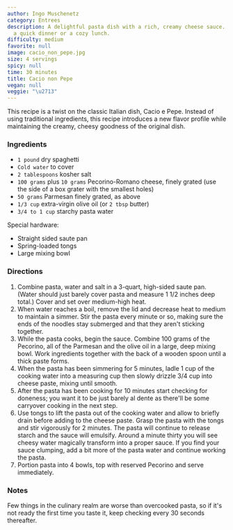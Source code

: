```yaml
---
author: Ingo Muschenetz
category: Entrees
description: A delightful pasta dish with a rich, creamy cheese sauce. Perfect for
  a quick dinner or a cozy lunch.
difficulty: medium
favorite: null
image: cacio_non_pepe.jpg
size: 4 servings
spicy: null
time: 30 minutes
title: Cacio non Pepe
vegan: null
veggie: "\u2713"
---
```

This recipe is a twist on the classic Italian dish, Cacio e Pepe. Instead of using traditional ingredients, this recipe introduces a new flavor profile while maintaining the creamy, cheesy goodness of the original dish. 

### Ingredients

* `1 pound` dry spaghetti
* `Cold water` to cover
* `2 tablespoons` kosher salt
* `100 grams` plus `10 grams` Pecorino-Romano cheese, finely grated (use the side of a box grater with the smallest holes)
* `50 grams` Parmesan finely grated, as above
* `1/3 cup` extra-virgin olive oil (or `2 tbsp` butter)
* `3/4 to 1 cup` starchy pasta water

Special hardware:

* Straight sided saute pan
* Spring-loaded tongs
* Large mixing bowl

### Directions

1. Combine pasta, water and salt in a 3-quart, high-sided saute pan. (Water should just barely cover pasta and measure 1 1/2 inches deep total.) Cover and set over medium-high heat.
2. When water reaches a boil, remove the lid and decrease heat to medium to maintain a simmer. Stir the pasta every minute or so, making sure the ends of the noodles stay submerged and that they aren't sticking together.
3. While the pasta cooks, begin the sauce. Combine 100 grams of the Pecorino, all of the Parmesan and the olive oil in a large, deep mixing bowl. Work ingredients together with the back of a wooden spoon until a thick paste forms.
4. When the pasta has been simmering for 5 minutes, ladle 1 cup of the cooking water into a measuring cup then slowly drizzle 3/4 cup into cheese paste, mixing until smooth.
5. After the pasta has been cooking for 10 minutes start checking for doneness; you want it to be just barely al dente as there'll be some carryover cooking in the next step.
6. Use tongs to lift the pasta out of the cooking water and allow to briefly drain before adding to the cheese paste. Grasp the pasta with the tongs and stir vigorously for 2 minutes. The pasta will continue to release starch and the sauce will emulsify. Around a minute thirty you will see cheesy water magically transform into a proper sauce. If you find your sauce clumping, add a bit more of the pasta water and continue working the pasta.
7. Portion pasta into 4 bowls, top with reserved Pecorino and serve immediately.

### Notes

Few things in the culinary realm are worse than overcooked pasta, so if it's not ready the first time you taste it, keep checking every 30 seconds thereafter.
